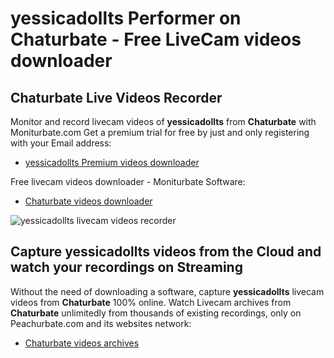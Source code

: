 # yessicadollts Performer on Chaturbate - Free LiveCam videos downloader

## Chaturbate Live Videos Recorder

Monitor and record livecam videos of **yessicadollts** from **Chaturbate** with Moniturbate.com
Get a premium trial for free by just and only registering with your Email address:
* [yessicadollts Premium videos downloader](https://moniturbate.com/request-demo-licence-key.html)

Free livecam videos downloader - Moniturbate Software:
* [Chaturbate videos downloader](https://moniturbate.com/moniturbate-download-software.html)

![yessicadollts livecam videos recorder](https://peachurnet.com/templates/moniturbate-software.png)


## Capture yessicadollts videos from the Cloud and watch your recordings on Streaming

Without the need of downloading a software, capture **yessicadollts** livecam videos from **Chaturbate** 100% online.
Watch Livecam archives from **Chaturbate** unlimitedly from thousands of existing recordings, only on Peachurbate.com and its websites network:
* [Chaturbate videos archives](https://peachurnet.com/)